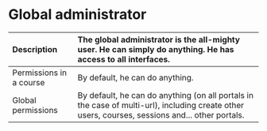 # Global administrator

| Description | The global administrator is the all-mighty user. He can simply do anything. He has access to all interfaces. |
| :--- | :--- |
| Permissions in a course | By default, he can do anything. |
| Global permissions | By default, he can do anything \(on all portals in the case of multi-url\), including create other users, courses, sessions and... other portals. |

